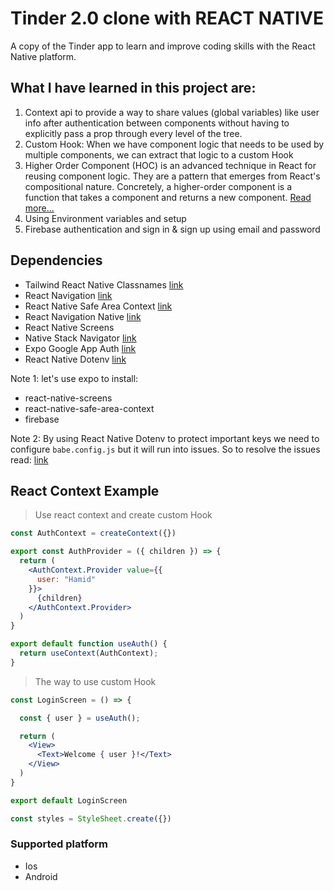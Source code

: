 # Tinder 2.0 clone with REACT NATIVE
  A copy of the Tinder app to learn and improve coding skills with the React Native platform.

## What I have learned in this project are:

  1. Context api to provide a way to share values (global variables) like user info after authentication between components without having to explicitly pass a prop through every level of the tree.
  2. Custom Hook: When we have component logic that needs to be used by multiple components, we can extract that logic to a custom Hook
  3. Higher Order Component (HOC) is an advanced technique in React for reusing component logic. They are a pattern that emerges from React's compositional nature. Concretely, a higher-order component is a function that takes a component and returns a new component. [Read more...](https://reactjs.org/docs/higher-order-components.html)
  4. Using Environment variables and setup 
  5. Firebase authentication and sign in & sign up using email and password

  ## Dependencies
  - Tailwind React Native Classnames [link](https://www.npmjs.com/package/tailwind-react-native-classnames)
  - React Navigation [link](https://reactnavigation.org/)
  - React Native Safe Area Context [link](https://reactnavigation.org/)
  - React Navigation Native [link](https://reactnavigation.org/)
  - React Native Screens
  - Native Stack Navigator [link](https://reactnavigation.org/docs/hello-react-navigation)
  - Expo Google App Auth [link](https://www.npmjs.com/package/expo-google-app-auth)
  - React Native Dotenv [link](https://www.npmjs.com/package/react-native-dotenv)


Note 1: 
  let's use expo to install: 
  - react-native-screens 
  - react-native-safe-area-context
  - firebase

Note 2:
  By using React Native Dotenv to protect important keys we need to configure `babe.config.js` but it will run into issues. So to resolve the issues read: [link](https://github.com/goatandsheep/react-native-dotenv#caveats) 

## React Context Example

> Use react context and create custom Hook
```jsx
const AuthContext = createContext({})

export const AuthProvider = ({ children }) => {
  return (
    <AuthContext.Provider value={{
      user: "Hamid"
    }}>
      {children}
    </AuthContext.Provider>
  )
}

export default function useAuth() {
  return useContext(AuthContext);
}
```

> The way to use custom Hook

```jsx
const LoginScreen = () => {

  const { user } = useAuth();

  return (
    <View>
      <Text>Welcome { user }!</Text>
    </View>
  )
}

export default LoginScreen

const styles = StyleSheet.create({})
```


### Supported platform

- Ios
- Android